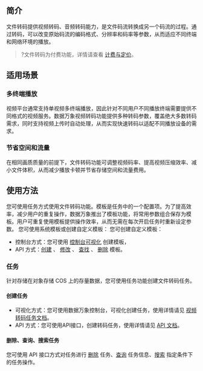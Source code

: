 ## 简介

文件转码提供视频转码、音频转码能力，是文件码流转换成另一个码流的过程。通过转码，可以改变原始码流的编码格式、分辨率和码率等参数，从而适应不同终端和网络环境的播放。

>?文件转码为付费功能，详情请查看 [计费与定价](https://cloud.tencent.com/document/product/460/6970#.E5.AA.92.E4.BD.93.E5.A4.84.E7.90.86.E8.B4.B9.E7.94.A8)。



## 适用场景

### 多终端播放

视频平台通常支持单视频多终端播放，因此针对不同用户不同播放终端需要提供不同格式的视频服务。数据万象视频转码功能提供多种转码参数，覆盖绝大多数转码需求，同时支持视频上传时自动处理，从而实现快速转码以适配不同播放设备的需求。

### 节省空间和流量

在相同画质质量的前提下，文件转码功能可调整视频码率、提高视频压缩效率、减小文件体积，从而减少播放卡顿并节省存储空间和流量费用。


## 使用方法

您可使用任务方式使用文件转码功能。模板是任务中的一个配置项。为了提高效率，减少用户的重复操作，数据万象推出了模板功能，将常用参数组合保存为模板。用户可重复使用模板提供操作效率，从而无需在每次开启任务时重新设定参数。 您可使用系统模板或创建自定义模板：
您可创建自定义模板：
- 控制台方式：您可使用 [控制台可视化](https://console.cloud.tencent.com/ci) 创建模板，
-  API 方式：[创建](https://cloud.tencent.com/document/product/460/46999) 、 [修改](https://cloud.tencent.com/document/product/460/47002) 、 [查找](https://cloud.tencent.com/document/product/460/47001) 、 [删除](https://cloud.tencent.com/document/product/460/47000) 模板。


### 任务

针对存储在对象存储 COS 上的存量数据，您可使用任务功能创建文件转码任务。

#### 创建任务

- 可视化方式：您可使用数据万象控制台，可视化创建任务，使用详情请见 [视频转码任务文档](https://cloud.tencent.com/document/product/460/46489#.E5.88.9B.E5.BB.BA.E8.A7.86.E9.A2.91.E8.BD.AC.E7.A0.81.E4.BB.BB.E5.8A.A1)。
-  API 方式：您可使用API接口，创建转码任务，使用详情请见 [ API 文档](https://cloud.tencent.com/document/product/460/38936)。

#### 删除、查询、搜索任务

您可使用 API 接口方式对任务进行 [删除](https://cloud.tencent.com/document/product/460/38939) 任务、[查询](https://cloud.tencent.com/document/product/460/38937) 任务信息、[搜索](https://cloud.tencent.com/document/product/460/38938) 指定条件下的任务操作。


